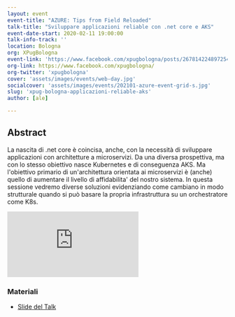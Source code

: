 ```yaml
---
layout: event
event-title: "AZURE: Tips from Field Reloaded"
talk-title: "Sviluppare applicazioni reliable con .net core e AKS"
event-date-start: 2020-02-11 19:00:00
talk-info-track: ''
location: Bologna
org: XPugBologna
event-link: 'https://www.facebook.com/xpugbologna/posts/2678142248972544'
org-link: https://www.facebook.com/xpugbologna/
org-twitter: 'xpugbologna'
cover: 'assets/images/events/web-day.jpg'
socialcover: 'assets/images/events/202101-azure-event-grid-s.jpg'
slug: 'xpug-bologna-applicazioni-reliable-aks'
author: [ale]

---
```

## Abstract
La nascita di .net core è coincisa, anche, con la necessità di sviluppare applicazioni con architetture a microservizi. Da una diversa prospettiva, ma con lo stesso obiettivo nasce Kubernetes e di conseguenza AKS.
Ma l'obiettivo primario di un'architettura orientata ai microservizi è (anche) quello di aumentare il livello di affidabilita' del nostro sistema. In questa sessione vedremo diverse soluzioni evidenziando come cambiano in modo strutturale quando si può basare la propria infrastruttura su un orchestratore come K8s.

<div class="video">

<div class="responsive-iframe-container-16">
<iframe class="responsive-iframe" src="https://www.youtube.com/embed/ITe-xWHIS-U" frameborder="0" allow="accelerometer; autoplay; clipboard-write; encrypted-media; gyroscope; picture-in-picture" allowfullscreen></iframe>
</div>
</div>

<div class="slide">
<h3>Materiali</h3>
<ul>
    <li><a href="https://www.slideshare.net/melkio/a-quick-introduction-to-aks" target="_blank">Slide del Talk </a></li>
</ul>
</div>

